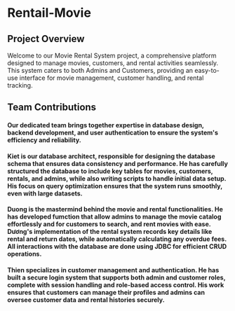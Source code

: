 # Rentail-Movie
## Project Overview
Welcome to our Movie Rental System project, a comprehensive platform designed to manage movies, customers, and rental activities seamlessly. This system caters to both Admins and Customers, providing an easy-to-use interface for movie management, customer handling, and rental tracking.

## Team Contributions
#### Our dedicated team brings together expertise in database design, backend development, and user authentication to ensure the system's efficiency and reliability.

#### Kiet is our database architect, responsible for designing the database schema that ensures data consistency and performance. He has carefully structured the database to include key tables for movies, customers, rentals, and admins, while also writing scripts to handle initial data setup. His focus on query optimization ensures that the system runs smoothly, even with large datasets.

#### Duong is the mastermind behind the movie and rental functionalities. He has developed fumction that allow admins to manage the movie catalog effortlessly and for customers to search, and rent movies with ease. Dương's implementation of the rental system records key details like rental and return dates, while automatically calculating any overdue fees. All interactions with the database are done using JDBC for efficient CRUD operations.

#### Thien specializes in customer management and authentication. He has built a secure login system that supports both admin and customer roles, complete with session handling and role-based access control. His work ensures that customers can manage their profiles and admins can oversee customer data and rental histories securely.
